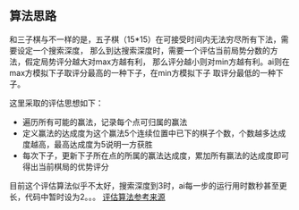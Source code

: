 ## 算法思路

和三子棋与不一样的是，五子棋（15*15）在可接受时间内无法穷尽所有下法，需要设定一个搜索深度，
那么到达搜索深度时，需要一个评估当前局势分数的方法，假定局势评分越大对max方越有利，
那么评分越小则对min方越有利。ai则在max方模拟下子取评分最高的一种下子，在min方模拟下子
取评分最低的一种下子。

这里采取的评估思想如下：
* 遍历所有可能的赢法，记录每个点可归属的赢法
* 定义赢法的达成度为这个赢法5个连续位置中已下的棋子个数，个数越多达成度越高，最高达成度为5说明一方获胜
* 每次下子，更新下子所在点的所属的赢法达成度，累加所有赢法的达成度即可得出当前棋局的优势评分

目前这个评估算法似乎不太好，搜索深度到3时，ai每一步的运行用时数秒甚至更长，代码中暂时设为2。。。
[评估算法参考来源](https://zhuanlan.zhihu.com/p/25650252)